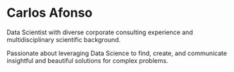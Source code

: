 # Carlos Afonso

Data Scientist with diverse corporate consulting experience and multidisciplinary scientific background.

Passionate about leveraging Data Science to find, create, and communicate insightful and beautiful solutions for complex problems.
